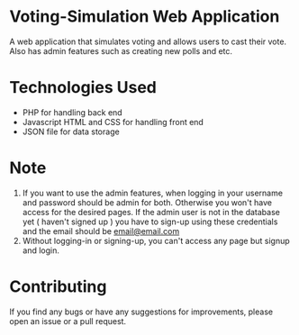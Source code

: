 # Voting-Simulation Web Application
A web application that simulates voting and allows users to cast their vote. Also has admin features such as creating new polls and etc.

# Technologies Used 
* PHP for handling back end
* Javascript HTML and CSS for handling front end 
* JSON file for data storage

# Note 
1. If you want to use the admin features, when logging in your username and password should be admin for both. Otherwise you won't have access for the desired pages. If the admin user is not in the database yet ( haven't signed up ) you have to sign-up using these credentials and the email should be email@email.com
2. Without logging-in or signing-up, you can't access any page but signup and login.

# Contributing
If you find any bugs or have any suggestions for improvements, please open an issue or a pull request.
